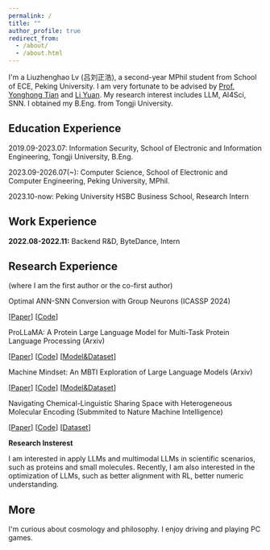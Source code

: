 ```yaml
---
permalink: /
title: ""
author_profile: true
redirect_from: 
  - /about/
  - /about.html
---
```


I'm a Liuzhenghao Lv (吕刘正浩), a second-year MPhil student from School of ECE, Peking University. I am very fortunate to be advised by [Prof. Yonghong Tian](https://scholar.google.com/citations?user=fn6hJx0AAAAJ&hl=zh-CN) and [Li Yuan](https://yuanli2333.github.io/). My research interest includes LLM, AI4Sci, SNN. I obtained my B.Eng. from Tongji University.


Education Experience
-----
2019.09-2023.07: Information Security, School of Electronic 
and Information Engineering, Tongji University, B.Eng.

2023.09-2026.07(~): Computer Science, School of Electronic and Computer Engineering, Peking University, MPhil.

2023.10-now: Peking University HSBC Business School, Research Intern

Work Experience
-----
**2022.08-2022.11:** Backend R&D, ByteDance, Intern

Research Experience
-----
(where I am the first author or the co-first author)

Optimal ANN-SNN Conversion with Group Neurons (ICASSP 2024)

[[Paper](https://arxiv.org/abs/2402.19061)]  [[Code](https://github.com/Lyu6PosHao/ANN2SNN_GN)]

ProLLaMA: A Protein Large Language Model for Multi-Task Protein Language Processing (Arxiv)

[[Paper](https://arxiv.org/abs/2402.16445)] [[Code](https://github.com/PKU-YuanGroup/ProLLaMA)]  [[Model&Dataset](https://huggingface.co/GreatCaptainNemo)]

Machine Mindset: An MBTI Exploration of Large Language Models (Arxiv)

[[Paper](https://arxiv.org/abs/2312.12999)] [[Code](https://github.com/PKU-YuanGroup/Machine-Mindset)] [[Model&Dataset](https://huggingface.co/datasets/PandaVT/Machine_Mindset_MBTI_dataset)]

Navigating Chemical-Linguistic Sharing Space with Heterogeneous Molecular Encoding (Submmited to Nature Machine Intelligence)

[[Paper](https://arxiv.org/abs/2412.20888)] [[Code](https://github.com/Lyu6PosHao/HME)] [[Dataset](https://huggingface.co/datasets/GreatCaptainNemo)]

**Research Insterest**

I am interested in apply LLMs and multimodal LLMs in scientific scenarios, such as proteins and small molecules. Recently, I am also interested in the optimization of LLMs, such as better alignment with RL, better numeric understanding. 

More
-----
I'm curious about cosmology and philosophy. I enjoy driving and playing PC games.
